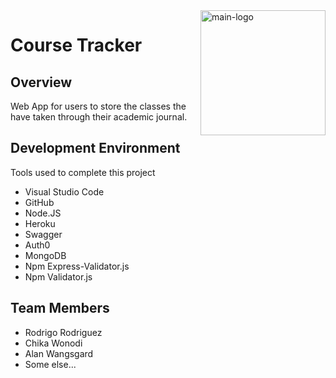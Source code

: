 <img src="https://octodex.github.com/images/agendacat.png" alt="main-logo" width="200" align="right"/>

# Course Tracker

## Overview
Web App for users to store the classes the have taken through their academic journal.

## Development Environment
Tools used to complete this project
- Visual Studio Code
- GitHub
- Node.JS
- Heroku
- Swagger
- Auth0
- MongoDB
- Npm Express-Validator.js
- Npm Validator.js

## Team Members
- Rodrigo Rodriguez
- Chika Wonodi
- Alan Wangsgard
- Some else...

